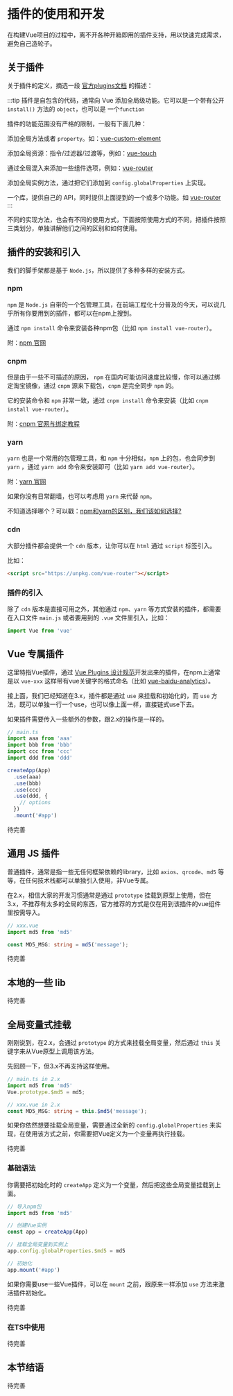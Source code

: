 # 插件的使用和开发

在构建Vue项目的过程中，离不开各种开箱即用的插件支持，用以快速完成需求，避免自己造轮子。

## 关于插件

关于插件的定义，摘选一段 [官方plugins文档](https://v3.vuejs.org/guide/plugins.html) 的描述：

:::tip
插件是自包含的代码，通常向 Vue 添加全局级功能。它可以是一个带有公开 `install()` 方法的 `object`，也可以是 一个`function`

插件的功能范围没有严格的限制，一般有下面几种：

添加全局方法或者 `property`。如：[vue-custom-element](https://github.com/karol-f/vue-custom-element)

添加全局资源：指令/过滤器/过渡等，例如：[vue-touch](https://github.com/vuejs/vue-touch)

通过全局混入来添加一些组件选项，例如：[vue-router](https://github.com/vuejs/vue-router)

添加全局实例方法，通过把它们添加到 `config.globalProperties` 上实现。

一个库，提供自己的 API，同时提供上面提到的一个或多个功能。如 [vue-router](https://github.com/vuejs/vue-router)
:::

不同的实现方法，也会有不同的使用方式，下面按照使用方式的不同，把插件按照三类划分，单独讲解他们之间的区别和如何使用。

## 插件的安装和引入

我们的脚手架都是基于 `Node.js`，所以提供了多种多样的安装方式。

### npm

`npm` 是 `Node.js` 自带的一个包管理工具，在前端工程化十分普及的今天，可以说几乎所有你要用到的插件，都可以在npm上搜到。

通过 `npm install` 命令来安装各种npm包（比如 `npm install vue-router`）。

附：[npm 官网](https://www.npmjs.com/)

### cnpm

但是由于一些不可描述的原因， `npm` 在国内可能访问速度比较慢，你可以通过绑定淘宝镜像，通过 `cnpm` 源来下载包，`cnpm` 是完全同步 `npm` 的。

它的安装命令和 `npm` 非常一致，通过 `cnpm install` 命令来安装（比如 `cnpm install vue-router`）。

附：[cnpm 官网与绑定教程](https://developer.aliyun.com/mirror/NPM)

### yarn

`yarn` 也是一个常用的包管理工具，和 `npm` 十分相似，`npm` 上的包，也会同步到 `yarn` ，通过 `yarn add` 命令来安装即可（比如 `yarn add vue-router`）。

附：[yarn 官网](https://yarnpkg.com/)

如果你没有日常翻墙，也可以考虑用 `yarn` 来代替 `npm`。

不知道选择哪个？可以戳：[npm和yarn的区别，我们该如何选择?](https://www.jianshu.com/p/254794d5e741)

### cdn

大部分插件都会提供一个 `cdn` 版本，让你可以在 `html` 通过 `script` 标签引入。

比如：

```html
<script src="https://unpkg.com/vue-router"></script>
```

### 插件的引入

除了 `cdn` 版本是直接可用之外，其他通过 `npm`、`yarn` 等方式安装的插件，都需要在入口文件 `main.js` 或者要用到的 `.vue` 文件里引入，比如：

```ts
import Vue from 'vue'
```

## Vue 专属插件

这里特指Vue插件，通过 [Vue Plugins 设计规范](https://v3.vuejs.org/guide/plugins.html)开发出来的插件，在npm上通常是以 `vue-xxx` 这样带有vue关键字的格式命名（比如 [vue-baidu-analytics](https://github.com/chengpeiquan/vue-baidu-analytics)）。



接上面，我们已经知道在3.x，插件都是通过 `use` 来挂载和初始化的，而 `use` 方法，既可以单独一行一个use，也可以像上面一样，直接链式use下去。

如果插件需要传入一些额外的参数，跟2.x的操作是一样的。

```ts
// main.ts
import aaa from 'aaa'
import bbb from 'bbb'
import ccc from 'ccc'
import ddd from 'ddd'

createApp(App)
  .use(aaa)
  .use(bbb)
  .use(ccc)
  .use(ddd, {
    // options
  })
  .mount('#app')
```

待完善

## 通用 JS 插件

普通插件，通常是指一些无任何框架依赖的library，比如 `axios`、`qrcode`、`md5` 等等，在任何技术栈都可以单独引入使用，非Vue专属。

在2.x，相信大家的开发习惯通常是通过 `prototype` 挂载到原型上使用，但在3.x，不推荐有太多的全局的东西，官方推荐的方式是仅在用到该插件的vue组件里按需导入。

```ts
// xxx.vue
import md5 from 'md5'

const MD5_MSG: string = md5('message');
```

待完善

## 本地的一些 lib

待完善

## 全局变量式挂载

刚刚说到，在2.x，会通过 `prototype` 的方式来挂载全局变量，然后通过 `this` 关键字来从Vue原型上调用该方法。

先回顾一下，但3.x不再支持这样使用。

```ts
// main.ts in 2.x
import md5 from 'md5'
Vue.prototype.$md5 = md5;

// xxx.vue in 2.x
const MD5_MSG: string = this.$md5('message');
```

如果你依然想要挂载全局变量，需要通过全新的 `config.globalProperties` 来实现，在使用该方式之前，你需要把Vue定义为一个变量再执行挂载。

待完善

### 基础语法

你需要把初始化时的 `createApp` 定义为一个变量，然后把这些全局变量挂载到上面。

```ts
// 导入npm包
import md5 from 'md5'

// 创建Vue实例
const app = createApp(App)

// 挂载全局变量到实例上
app.config.globalProperties.$md5 = md5

// 初始化
app.mount('#app')
```

如果你需要use一些Vue插件，可以在 `mount` 之前，跟原来一样添加 `use` 方法来激活插件初始化。

待完善

### 在TS中使用

待完善

## 本节结语

待完善


